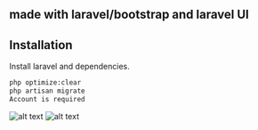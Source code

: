 ## made with laravel/bootstrap and laravel UI

## Installation

Install laravel and dependencies.

```sh
php optimize:clear
php artisan migrate 
Account is required
```

![alt text](https://user-images.githubusercontent.com/54841728/147962432-6130d4a0-30a6-421f-b943-430d5744d83c.png)
![alt text](https://user-images.githubusercontent.com/54841728/147962659-d8e437b4-892f-42d6-98f6-d6c12a1c80c2.png)





